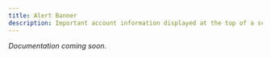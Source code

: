 ```yaml
---
title: Alert Banner
description: Important account information displayed at the top of a screen
---
```

*Documentation coming soon.*
